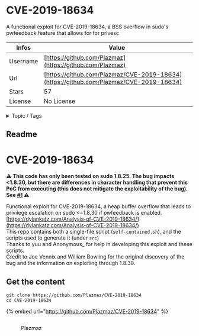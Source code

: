 # CVE-2019-18634

A functional exploit for CVE-2019-18634, a BSS overflow in sudo's pwfeedback feature that allows for for privesc

| Infos    | Value                                                              |
| -------- | -------------------------------------------------------------------|
| Username | [https://github.com/Plazmaz](https://github.com/Plazmaz) |
| Url      | [https://github.com/Plazmaz/CVE-2019-18634](https://github.com/Plazmaz/CVE-2019-18634)                                               |
| Stars    | 57                                                          |
| License  | No License                                                        |

<details>

<summary>Topic / Tags</summary>



</details>

## Readme

# CVE-2019-18634

**:warning: This code has only been tested on sudo 1.8.25. The bug impacts <1.8.30, but there are differences in character handling that prevent this PoC from executing (this does not mitigate the exploitability of the bug). See [#1](https://github.com/Plazmaz/CVE-2019-18634/issues/1) :warning:**  
  
Functional exploit for CVE-2019-18634, a heap buffer overflow that leads to privilege escalation on sudo <=1.8.30 if pwfeedback is enabled.  
[https://dylankatz.com/Analysis-of-CVE-2019-18634/](https://dylankatz.com/Analysis-of-CVE-2019-18634/)  
This repo contains both a single-file script (`self-contained.sh`), and the scripts used to generate it (under `src`)  
Thanks to yuu and Anonymous_ for help in developing this exploit and these scripts.  
Credit to Joe Vennix and William Bowling for the original discovery of the bug and the information on exploiting through 1.8.30.  



## Get the content

```
git clone https://github.com/Plazmaz/CVE-2019-18634
cd CVE-2019-18634
```

{% embed url="https://github.com/Plazmaz/CVE-2019-18634" %}

<figure><img src="https://avatars.githubusercontent.com/u/1331014?v=4" alt=""><figcaption><p>Plazmaz</p></figcaption></figure>
